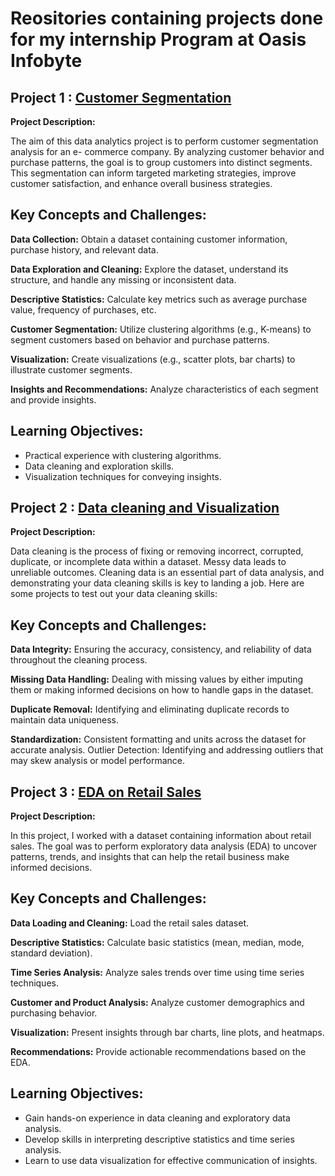 # Reositories containing projects done for my internship Program at Oasis Infobyte

## **Project 1** : [Customer Segmentation](https://github.com/Eucharia29/OIBSIP/tree/main/Project%201)

**Project Description:**

The aim of this data analytics project is to perform customer segmentation analysis for an e-
commerce company. By analyzing customer behavior and purchase patterns, the goal is to
group customers into distinct segments. This segmentation can inform targeted marketing
strategies, improve customer satisfaction, and enhance overall business strategies.

## Key Concepts and Challenges:

**Data Collection:** Obtain a dataset containing customer information, purchase history, and
relevant data.

**Data Exploration and Cleaning:** Explore the dataset, understand its structure, and handle
any missing or inconsistent data.

**Descriptive Statistics:** Calculate key metrics such as average purchase value, frequency of
purchases, etc.

**Customer Segmentation:** Utilize clustering algorithms (e.g., K-means) to segment
customers based on behavior and purchase patterns.

**Visualization:** Create visualizations (e.g., scatter plots, bar charts) to illustrate customer
segments.

**Insights and Recommendations:** Analyze characteristics of each segment and provide
insights.

## Learning Objectives:

- Practical experience with clustering algorithms.
- Data cleaning and exploration skills.
- Visualization techniques for conveying insights.

## **Project 2** : [Data cleaning and Visualization](https://github.com/Eucharia29/OIBSIP/tree/main/Project%202)

**Project Description:**

Data cleaning is the process of fixing or removing incorrect, corrupted, duplicate, or incomplete
data within a dataset. Messy data leads to unreliable outcomes. Cleaning data is an essential
part of data analysis, and demonstrating your data cleaning skills is key to landing a job. Here
are some projects to test out your data cleaning skills: 

## Key Concepts and Challenges:

**Data Integrity:** Ensuring the accuracy, consistency, and reliability of data throughout the
cleaning process.

**Missing Data Handling:** Dealing with missing values by either imputing them or making
informed decisions on how to handle gaps in the dataset.

**Duplicate Removal:** Identifying and eliminating duplicate records to maintain data
uniqueness.

**Standardization:** Consistent formatting and units across the dataset for accurate analysis.
Outlier Detection: Identifying and addressing outliers that may skew analysis or model
performance.

## **Project 3** : [EDA on Retail Sales](https://github.com/Eucharia29/OIBSIP/tree/main/Project%203)

**Project Description:**

In this project, I worked with a dataset containing information about retail sales. The goal was
to perform exploratory data analysis (EDA) to uncover patterns, trends, and insights that can
help the retail business make informed decisions.

## Key Concepts and Challenges:

**Data Loading and Cleaning:** Load the retail sales dataset.

**Descriptive Statistics:** Calculate basic statistics (mean, median, mode, standard deviation).

**Time Series Analysis:** Analyze sales trends over time using time series techniques.

**Customer and Product Analysis:** Analyze customer demographics and purchasing behavior.

**Visualization:** Present insights through bar charts, line plots, and heatmaps.

**Recommendations:** Provide actionable recommendations based on the EDA.


## Learning Objectives:
- Gain hands-on experience in data cleaning and exploratory data analysis.
- Develop skills in interpreting descriptive statistics and time series analysis.
- Learn to use data visualization for effective communication of insights.

